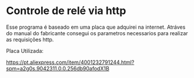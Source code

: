 # Controle de relé via http
Esse programa é baseado em uma placa que adquirei na internet. 
Atráves do manual do fabricante consegui os parametros necessarios para realizar as requisições http.


Placa Utilizada: 

https://pt.aliexpress.com/item/4001232791244.html?spm=a2g0s.9042311.0.0.256db90afodX1B






